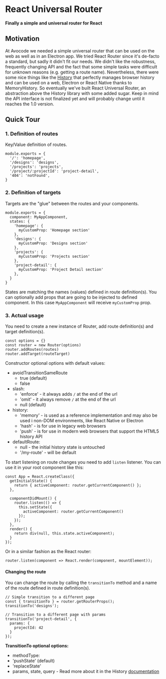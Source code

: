 React Universal Router
============

**Finally a simple and universal router for React**


## Motivation

At Avocode we needed a simple universal router that can be used on the web as well as in an Electron app. We tried React Router since it's de-facto a standard, but sadly it didn't fit our needs. We didn't like the robustness, frequently changing API and the fact that some simple tasks were difficult for unknown reasons (e.g. getting a route name). Nevertheless, there were some nice things like the [History](https://github.com/mjackson/history) that perfectly manages browser history and can be used on a web, Electron or React Native thanks to MemoryHistory.
So eventually we've built React Universal Router, an abstraction above the History library with some added sugar. Keep in mind the API interface is not finalized yet and will probably change until it reaches the 1.0 version.


## Quick Tour

### 1. Definition of routes

Key/Value definition of routes.

```
module.exports = {
  '/': 'homepage',
  '/designs': 'designs',
  '/projects': 'projects',
  '/project/:projectId': 'project-detail',
  '404': 'notFound',
}
```

### 2. Definition of targets

Targets are the "glue" between the routes and your components.

```
module.exports = {
  component: MyAppComponent,
  states: {
    'homepage': {
      myCustomProp: 'Homepage section'
    },
    'designs': {
      myCustomProp: 'Designs section'
    },
    'projects': {
      myCustomProp: 'Projects section'
    },
    'project-detail': {
      myCustomProp: 'Project Detail section'
    },
  }
}
```

States are matching the names (values) defined in route definition(s). You can optionally add props that are going to be injected to defined component. In this case `MyAppComponent` will receive `myCustomProp` prop.

### 3. Actual usage

You need to create a new instance of Router, add route definition(s) and target definition(s).

```
const options = {}
const router = new Router(options)
router.addRoutes(routes)
router.addTarget(routeTarget)
```

Constructor optional options with default values:

 - avoidTransitionSameRoute
    - true (default)
    - false
 - slash:
    - 'enforce' - it always adds `/` at the end of the url
    - 'omit' - it always remove `/` at the end of the url
    - null (default)
 - history:
    - 'memory' - is used as a reference implementation and may also be used i non-DOM environments, like React Native or Electron
    - 'hash' - is for use in legacy web browsers
    - 'push' - is for use in modern web browsers that support the HTML5 history API
 - defaultRoute:
    - null - the initial history state is untouched
    - '/my-route' - will be default

To start listening on route changes you need to add `listen` listener.
You can use it in your root component like this:

```
const App = React.createClass({
  getInitialState() {
    return { activeComponent: router.getCurrentComponent() };
  },

  componentDidMount() {
    router.listen(() => {
      this.setState({
        activeComponent: router.getCurrentComponent()
      });
    });
  },
  render() {
    return div(null, this.state.activeComponent);
  }
});
```

Or in a similar fashion as the React router:

```
router.listen(component => React.render(component, mountElement));
```

#### Changing the route

You can change the route by calling the `transitionTo` method and a name of the route defined in route definition(s).

```
// Simple transition to a different page
const { transitionTo } = router.getRouterProps();
transitionTo('designs');

// Transition to a different page with params
transitionTo('project-detail', {
  params: {
    projectId: 42
  }
});
```

**TransitionTo optional options:**

 - methodType:
  - 'pushState' (default)
  - 'replaceState'
- params, state, query - Read more about it in the History [documentation](https://github.com/mjackson/history/blob/v2.x/docs/Glossary.md#locationdescriptor)
